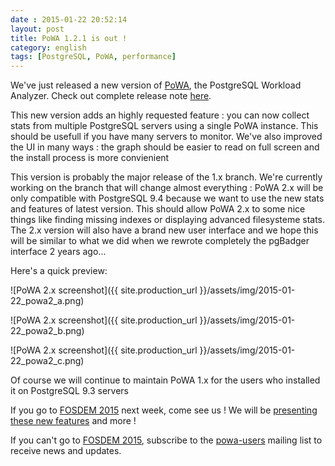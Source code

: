 ```yaml
---
date : 2015-01-22 20:52:14
layout: post
title: PoWA 1.2.1 is out !
category: english
tags: [PostgreSQL, PoWA, performance]
---
```


We've just released a new version of [PoWA](http://dalibo.github.io/powa/), the PostgreSQL Workload Analyzer. Check out complete release note [here](http://www.postgresql.org/about/news/1563/).


<!--MORE-->

This new version adds an highly requested feature : you can now collect stats from multiple PostgreSQL servers using a single PoWA instance. This should be usefull if you have many servers to monitor.
We've also improved the UI in many ways : the graph should be easier to read on full screen and the install process is more convienient

This version is probably the major release of the 1.x branch. We're currently working on the branch that will change almost everything :  PoWA 2.x will be only compatible with PostgreSQL 9.4 because we want to use the new stats and features of latest version. This should allow PoWA 2.x to some nice things like finding missing indexes or displaying advanced filesysteme stats. The 2.x version will also have a brand new user interface and we hope this will be similar to what we did when we rewrote completely the pgBadger interface 2 years ago...

Here's a quick preview:

![PoWA 2.x screenshot]({{ site.production_url }}/assets/img/2015-01-22_powa2_a.png)

  

![PoWA 2.x screenshot]({{ site.production_url }}/assets/img/2015-01-22_powa2_b.png)

  

![PoWA 2.x screenshot]({{ site.production_url }}/assets/img/2015-01-22_powa2_c.png)


Of course we will continue to maintain PoWA 1.x for the users who installed it on PostgreSQL 9.3 servers

If you go to [FOSDEM 2015](https://fosdem.org/2015/) next week, come see us ! We will be [presenting these new features](http://blog.taadeem.net/english/2015/01/14/fosdem_2015/) and more !

If you can't go to [FOSDEM 2015](https://fosdem.org/2015/), subscribe to the [powa-users](https://groups.google.com/forum/?hl=fr#!forum/powa-users) mailing list to receive news and updates.


